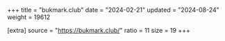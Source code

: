 +++
title = "bukmark.club"
date = "2024-02-21"
updated = "2024-08-24"
weight = 19612

[extra]
source = "https://bukmark.club/"
ratio = 11
size = 19
+++
